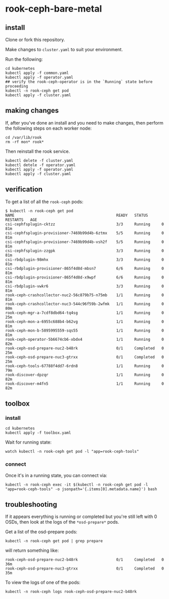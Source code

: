 # rook-ceph-bare-metal



## install

Clone or fork this repository.

Make changes to `cluster.yaml` to suit your environment.

Run the following:
```
cd kubernetes
kubectl apply -f common.yaml
kubectl apply -f operator.yaml
## verify the rook-ceph-operator is in the `Running` state before proceeding
kubectl -n rook-ceph get pod
kubectl apply -f cluster.yaml
```

## making changes

If, after you've done an install and you need to make changes, then perform the following steps on each worker node:

```
cd /var/lib/rook
rm -rf mon* rook*
```

Then reinstall the rook service.

```
kubectl delete -f cluster.yaml
kubectl detele -f operator.yaml
kubectl apply -f operator.yaml
kubectl apply -f cluster.yaml
```

## verification

To get a list of all the `rook-ceph` pods:
```
$ kubectl -n rook-ceph get pod
NAME                                             READY   STATUS      RESTARTS   AGE
csi-cephfsplugin-cktzz                           3/3     Running     0          81m
csi-cephfsplugin-provisioner-7469b99d4b-6ztmx    5/5     Running     0          81m
csi-cephfsplugin-provisioner-7469b99d4b-vsh2f    5/5     Running     0          81m
csi-cephfsplugin-zzgpk                           3/3     Running     0          81m
csi-rbdplugin-98mhx                              3/3     Running     0          81m
csi-rbdplugin-provisioner-865f4d8d-mbsn7         6/6     Running     0          81m
csi-rbdplugin-provisioner-865f4d8d-x9wpf         6/6     Running     0          81m
csi-rbdplugin-vwkr6                              3/3     Running     0          81m
rook-ceph-crashcollector-nuc2-56c879b75-n75mb    1/1     Running     0          81m
rook-ceph-crashcollector-nuc3-544c96f59b-2wfmk   1/1     Running     0          80m
rook-ceph-mgr-a-7cdf8dbd64-tq4sg                 1/1     Running     0          25m
rook-ceph-mon-a-6955c688b4-b62vg                 1/1     Running     0          81m
rook-ceph-mon-b-5895995559-sqs55                 1/1     Running     0          81m
rook-ceph-operator-5b6674cb6-xbdx4               1/1     Running     0          82m
rook-ceph-osd-prepare-nuc2-b48rk                 0/1     Completed   0          25m
rook-ceph-osd-prepare-nuc3-gtrxx                 0/1     Completed   0          25m
rook-ceph-tools-67788f4dd7-6rdn8                 1/1     Running     0          79m
rook-discover-dpzqr                              1/1     Running     0          82m
rook-discover-m4fn5                              1/1     Running     0          82m
```

## toolbox

### install

```
cd kubernetes
kubectl apply -f toolbox.yaml
```

Wait for running state:
```
watch kubectl -n rook-ceph get pod -l "app=rook-ceph-tools"
```

### connect

Once it's in a running state, you can connect via:
```
kubectl -n rook-ceph exec -it $(kubectl -n rook-ceph get pod -l "app=rook-ceph-tools" -o jsonpath='{.items[0].metadata.name}') bash
```

## troubleshooting

If it appears everything is running or completed but you're still left with 0 OSDs, then look at the logs of the `*osd-prepare*` pods.

Get a list of the osd-prepare pods:
```
kubectl -n rook-ceph get pod | grep prepare
```
will return something like:
```
rook-ceph-osd-prepare-nuc2-b48rk                 0/1     Completed   0          36m
rook-ceph-osd-prepare-nuc3-gtrxx                 0/1     Completed   0          35m
```

To view the logs of one of the pods:
```
kubectl -n rook-ceph logs rook-ceph-osd-prepare-nuc2-b48rk
```



